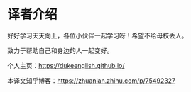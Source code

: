 # 译者介绍

好好学习天天向上，各位小伙伴一起学习呀！希望不给母校丢人。

致力于帮助自己和身边的人一起变好。

个人主页：https://dukeenglish.github.io/

本译文知乎博客：https://zhuanlan.zhihu.com/p/75492327

